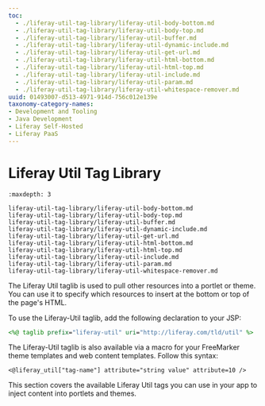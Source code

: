 ```yaml
---
toc:
  - ./liferay-util-tag-library/liferay-util-body-bottom.md
  - ./liferay-util-tag-library/liferay-util-body-top.md
  - ./liferay-util-tag-library/liferay-util-buffer.md
  - ./liferay-util-tag-library/liferay-util-dynamic-include.md
  - ./liferay-util-tag-library/liferay-util-get-url.md
  - ./liferay-util-tag-library/liferay-util-html-bottom.md
  - ./liferay-util-tag-library/liferay-util-html-top.md
  - ./liferay-util-tag-library/liferay-util-include.md
  - ./liferay-util-tag-library/liferay-util-param.md
  - ./liferay-util-tag-library/liferay-util-whitespace-remover.md
uuid: 01493007-d513-4971-914d-756c012e139e
taxonomy-category-names:
- Development and Tooling
- Java Development
- Liferay Self-Hosted
- Liferay PaaS
---
```

# Liferay Util Tag Library

```{toctree}
:maxdepth: 3

liferay-util-tag-library/liferay-util-body-bottom.md
liferay-util-tag-library/liferay-util-body-top.md
liferay-util-tag-library/liferay-util-buffer.md
liferay-util-tag-library/liferay-util-dynamic-include.md
liferay-util-tag-library/liferay-util-get-url.md
liferay-util-tag-library/liferay-util-html-bottom.md
liferay-util-tag-library/liferay-util-html-top.md
liferay-util-tag-library/liferay-util-include.md
liferay-util-tag-library/liferay-util-param.md
liferay-util-tag-library/liferay-util-whitespace-remover.md
```

The Liferay Util taglib is used to pull other resources into a portlet or theme. You can use it to specify which resources to insert at the bottom or top of the page's HTML. 

To use the Liferay-Util taglib, add the following declaration to your JSP:

```jsp
<%@ taglib prefix="liferay-util" uri="http://liferay.com/tld/util" %>
```

The Liferay-Util taglib is also available via a macro for your FreeMarker theme templates and web content templates. Follow this syntax:

```
<@liferay_util["tag-name"] attribute="string value" attribute=10 />
```

This section covers the available Liferay Util tags you can use in your app to inject content into portlets and themes.
